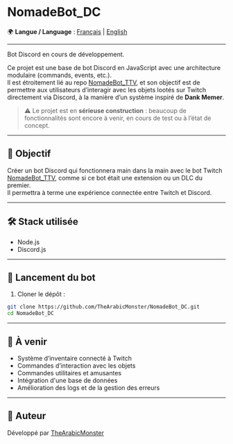 # NomadeBot_DC

🌍 **Langue / Language** :
[Français](./README.md) | [English](./README.en.md)

---

Bot Discord en cours de développement.

Ce projet est une base de bot Discord en JavaScript avec une architecture modulaire (commands, events, etc.).  
Il est étroitement lié au repo [NomadeBot_TTV](https://github.com/TheArabicMonster/NomadeBot_TTV), et son objectif est de permettre aux utilisateurs d’interagir avec les objets lootés sur Twitch directement via Discord, à la manière d’un système inspiré de **Dank Memer**.

> ⚠️ Le projet est en **sérieuse construction** : beaucoup de fonctionnalités sont encore à venir, en cours de test ou à l’état de concept.

---

## 🎯 Objectif

Créer un bot Discord qui fonctionnera main dans la main avec le bot Twitch [NomadeBot_TTV](https://github.com/TheArabicMonster/NomadeBot_TTV), comme si ce bot était une extension ou un DLC du premier.  
Il permettra à terme une expérience connectée entre Twitch et Discord.

---

## 🛠️ Stack utilisée

- Node.js
- Discord.js

---

## 🚀 Lancement du bot

1. Cloner le dépôt :
```bash
git clone https://github.com/TheArabicMonster/NomadeBot_DC.git
cd NomadeBot_DC
```

---

## 🔮 À venir

- Système d’inventaire connecté à Twitch  
- Commandes d’interaction avec les objets  
- Commandes utilitaires et amusantes  
- Intégration d'une base de données  
- Amélioration des logs et de la gestion des erreurs

---

## 👤 Auteur

Développé par [TheArabicMonster](https://github.com/TheArabicMonster)
